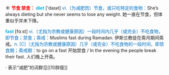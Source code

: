 ☀ <font color="red">**节食 禁食：**</font>
<font color="sky blue">**diet**</font> ['daɪət] 
<font color="#0070c0">vi.（为减肥而）节食，或只吃特定的食物：</font>She’s always dieting but she never seems to lose any weight. 她一直在节食，但体重似乎并未下降。 

<font color="sky blue">**fast**</font> [fɑːst] 
<font color="#0070c0">vi.（尤指为宗教或健康原因）一段时间内几乎（或完全）不吃食物，即节食；禁食；斋戒：</font>Muslims fast during Ramadan. 伊斯兰教徒在斋月期间斋戒。<font color="#0070c0">n. [C]（尤指为宗教或健康原因）几乎（或完全）不吃食物的一段时间，即禁食期；斋戒期：</font>to go on a fast 开始禁食 / In the evening the people break their fast. 人们晚上开斋。

· 表示“减肥”的词群见[[10胖瘦]]

